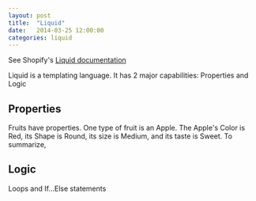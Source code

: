 ```yaml
---
layout: post
title:  "Liquid"
date:   2014-03-25 12:00:00
categories: liquid
---
```


See Shopify's [Liquid documentation][liquid-docs]

Liquid is a templating language. It has 2 major capabilities: Properties and Logic

## Properties

Fruits have properties. One type of fruit is an Apple. The Apple's Color is Red, its Shape is Round, its size is Medium, and its taste is Sweet. To summarize, 

## Logic

Loops and If...Else statements

[liquid-docs]: shopify